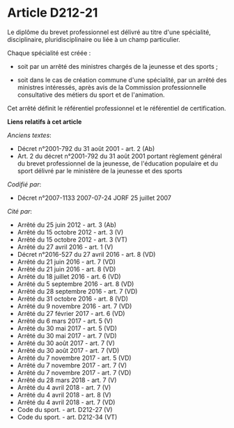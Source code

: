 # Article D212-21

Le diplôme du brevet professionnel est délivré au titre d'une spécialité, disciplinaire, pluridisciplinaire ou liée à un
champ particulier.

Chaque spécialité est créée :

- soit par un arrêté des ministres chargés de la jeunesse et des sports ;

- soit dans le cas de création commune d'une spécialité, par un arrêté des ministres intéressés, après avis de la Commission
professionnelle consultative des métiers du sport et de l'animation.

Cet arrêté définit le référentiel professionnel et le référentiel de certification.

**Liens relatifs à cet article**

_Anciens textes_:

  - Décret n°2001-792 du 31 août 2001 - art. 2 (Ab)
  - Art. 2 du décret n°2001-792 du 31 août 2001 portant règlement général du brevet professionnel de la jeunesse, de l'éducation populaire et du sport délivré par le ministère de la jeunesse et des sports

_Codifié par_:

  - Décret n°2007-1133 2007-07-24 JORF 25 juillet 2007

_Cité par_:

  - Arrêté du 25 juin 2012 - art. 3 (Ab)
  - Arrêté du 15 octobre 2012 - art. 3 (V)
  - Arrêté du 15 octobre 2012 - art. 3 (VT)
  - Arrêté du 27 avril 2016 - art. 1 (V)
  - Décret n°2016-527 du 27 avril 2016 - art. 8 (VD)
  - Arrêté du 21 juin 2016 - art. 7 (VD)
  - Arrêté du 21 juin 2016 - art. 8 (VD)
  - Arrêté du 18 juillet 2016 - art. 6 (VD)
  - Arrêté du 5 septembre 2016 - art. 8 (VD)
  - Arrêté du 28 septembre 2016 - art. 7 (VD)
  - Arrêté du 31 octobre 2016 - art. 8 (VD)
  - Arrêté du 9 novembre 2016 - art. 7 (VD)
  - Arrêté du 27 février 2017 - art. 6 (VD)
  - Arrêté du 6 mars 2017 - art. 5 (V)
  - Arrêté du 30 mai 2017 - art. 5 (VD)
  - Arrêté du 30 mai 2017 - art. 7 (VD)
  - Arrêté du 30 août 2017 - art. 7 (V)
  - Arrêté du 30 août 2017 - art. 7 (VD)
  - Arrêté du 7 novembre 2017 - art. 5 (VD)
  - Arrêté du 7 novembre 2017 - art. 7 (V)
  - Arrêté du 7 novembre 2017 - art. 7 (VD)
  - Arrêté du 28 mars 2018 - art. 7 (V)
  - Arrêté du 4 avril 2018 - art. 7 (V)
  - Arrêté du 4 avril 2018 - art. 8 (V)
  - Arrêté du 4 avril 2018 - art. 7 (VD)
  - Code du sport. - art. D212-27 (V)
  - Code du sport. - art. D212-34 (VT)
